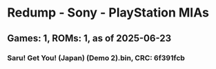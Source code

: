 # Redump - Sony - PlayStation MIAs
## Games: 1, ROMs: 1, as of 2025-06-23

### Saru! Get You! (Japan) (Demo 2).bin, CRC: 6f391fcb
